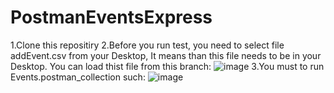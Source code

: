 # PostmanEventsExpress
1.Clone this repositiry
2.Before you run test, you need to select file addEvent.csv from your Desktop, It means than this file needs to be in your Desktop. You can load thist file from this branch: ![image](https://user-images.githubusercontent.com/70840510/114236836-e2878180-998a-11eb-8715-3158c54f72eb.png)
3.You must to run Events.postman_collection such: ![image](https://user-images.githubusercontent.com/70840510/114237137-50cc4400-998b-11eb-835d-28eab878f73c.png)

